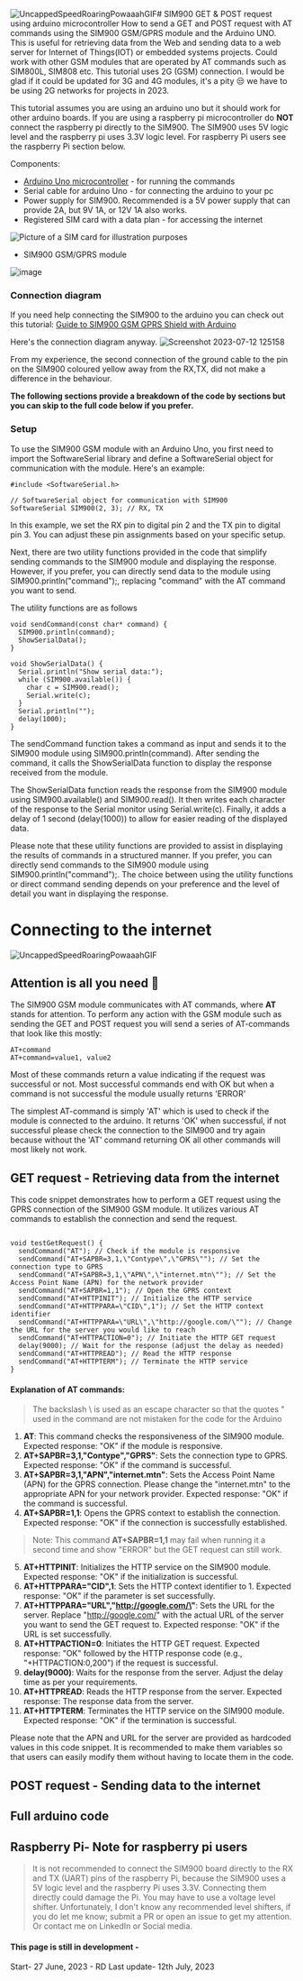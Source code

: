 ![UncappedSpeedRoaringPowaaahGIF](https://github.com/RDjarbeng/SIM900-GET-POST-Request/assets/57795443/73ce7bab-1475-444e-ae2e-342364292e2a)# SIM900 GET & POST request using arduino microcontroller
How to send a GET and POST request with AT commands using the SIM900 GSM/GPRS module and the Arduino UNO. This is useful for retrieving data from the Web and sending data to a web server for Internet of Things(IOT) or embedded systems projects. Could work with other GSM modules that are operated by AT commands such as SIM800L, SIM808 etc. This tutorial uses 2G (GSM) connection. I would be glad if it could be updated for 3G and 4G modules, it's a pity 😒 we have to be using 2G networks for projects in 2023.

This tutorial assumes you are using an arduino uno but it should work for other arduino boards. If you are using a raspberry pi microcontroller do **NOT** connect the raspberry pi directly to the SIM900. The SIM900 uses 5V logic level and the raspberry pi uses 3.3V logic level.
For raspberry Pi users see the raspberry Pi section below.

Components:
* [Arduino Uno microcontroller](https://store.arduino.cc/products/arduino-uno-rev3) - for running the commands
* Serial cable for arduino Uno - for connecting the arduino to your pc
* Power supply for SIM900. Recommended is a 5V power supply that can provide 2A, but 9V 1A, or 12V 1A also works.
* Registered SIM card with a data plan - for accessing the internet

![Picture of a SIM card for illustration purposes](https://github.com/RDjarbeng/SIM900-GET-POST-Request/assets/57795443/ca85a718-33f3-4004-9a33-f0abff9242e7)
* SIM900 GSM/GPRS module
  
![image](https://github.com/RDjarbeng/SIM900-GET-POST-Request/assets/57795443/b578b016-4e7f-448a-a0a3-1699ee9bebec)



### Connection diagram
If you need help connecting the SIM900 to the arduino you can check out this tutorial:
[Guide to SIM900 GSM GPRS Shield with Arduino](https://randomnerdtutorials.com/sim900-gsm-gprs-shield-arduino/)

Here's the connection diagram anyway.
![Screenshot 2023-07-12 125158](https://github.com/RDjarbeng/SIM900-GET-POST-Request/assets/57795443/bbf424af-4986-4639-b86d-9e80ec885289)

From my experience, the second connection of the ground cable to the pin on the SIM900 coloured yellow away from the RX,TX, did not make a difference in the behaviour.

**The following sections provide a breakdown of the code by sections but you can skip to the full code below if you prefer.**

###  Setup
To use the SIM900 GSM module with an Arduino Uno, you first need to import the SoftwareSerial library and define a SoftwareSerial object for communication with the module. Here's an example:

```
#include <SoftwareSerial.h>

// SoftwareSerial object for communication with SIM900
SoftwareSerial SIM900(2, 3); // RX, TX
```

In this example, we set the RX pin to digital pin 2 and the TX pin to digital pin 3. You can adjust these pin assignments based on your specific setup. <br>

Next, there are two utility functions provided in the code that simplify sending commands to the SIM900 module and displaying the response. However, if you prefer, you can directly send data to the module using SIM900.println("command");, replacing "command" with the AT command you want to send. <br>

The utility functions are as follows
```
void sendCommand(const char* command) {
  SIM900.println(command);
  ShowSerialData();
}

void ShowSerialData() {
  Serial.println("Show serial data:");
  while (SIM900.available()) {
    char c = SIM900.read();
    Serial.write(c);
  }
  Serial.println("");
  delay(1000);
}
```
The sendCommand function takes a command as input and sends it to the SIM900 module using SIM900.println(command). After sending the command, it calls the ShowSerialData function to display the response received from the module.

The ShowSerialData function reads the response from the SIM900 module using SIM900.available() and SIM900.read(). It then writes each character of the response to the Serial monitor using Serial.write(c). Finally, it adds a delay of 1 second (delay(1000)) to allow for easier reading of the displayed data.

Please note that these utility functions are provided to assist in displaying the results of commands in a structured manner. If you prefer, you can directly send commands to the SIM900 module using SIM900.println("command");. The choice between using the utility functions or direct command sending depends on your preference and the level of detail you want in displaying the response.

# Connecting to the internet
![UncappedSpeedRoaringPowaaahGIF](https://github.com/RDjarbeng/SIM900-GET-POST-Request/assets/57795443/ba2e8c01-9aa1-41e4-b8a6-9dc96cad629c)

## Attention is all you need 🙂
The SIM900 GSM module communicates with AT commands, where **AT** stands for attention. To perform any action with the GSM module such as sending the GET and POST request you will send a series of AT-commands that look like this mostly:

```
AT+command
AT+command=value1, value2
```
Most of these commands return a value indicating if the request was successful or not. Most successful commands end with OK but when a command is not successful the module usually returns 'ERROR'

The simplest AT-command is simply 'AT' which is used to check if the module is connected to the arduino. It returns 'OK' when successful, if not successful please check the connection to the SIM900 and try again because without the 'AT' command returning OK all other commands will most likely not work.

## GET request - Retrieving data from the internet 

This code snippet demonstrates how to perform a GET request using the GPRS connection of the SIM900 GSM module. It utilizes various AT commands to establish the connection and send the request.


```

void testGetRequest() {
  sendCommand("AT"); // Check if the module is responsive
  sendCommand("AT+SAPBR=3,1,\"Contype\",\"GPRS\""); // Set the connection type to GPRS
  sendCommand("AT+SAPBR=3,1,\"APN\",\"internet.mtn\""); // Set the Access Point Name (APN) for the network provider
  sendCommand("AT+SAPBR=1,1"); // Open the GPRS context
  sendCommand("AT+HTTPINIT"); // Initialize the HTTP service
  sendCommand("AT+HTTPPARA=\"CID\",1"); // Set the HTTP context identifier
  sendCommand("AT+HTTPPARA=\"URL\",\"http://google.com/\""); // Change the URL for the server you would like to reach
  sendCommand("AT+HTTPACTION=0"); // Initiate the HTTP GET request
  delay(9000); // Wait for the response (adjust the delay as needed)
  sendCommand("AT+HTTPREAD"); // Read the HTTP response
  sendCommand("AT+HTTPTERM"); // Terminate the HTTP service
}
```
#### Explanation of AT commands:
> The backslash \ is used as an escape character so that the quotes " used in the command are not mistaken for the code for the Arduino

1. **AT**: This command checks the responsiveness of the SIM900 module. Expected response: "OK" if the module is responsive.
2. **AT+SAPBR=3,1,\"Contype\",\"GPRS\"**: Sets the connection type to GPRS. Expected response: "OK" if the command is successful.
3. **AT+SAPBR=3,1,\"APN\",\"internet.mtn\"**: Sets the Access Point Name (APN) for the GPRS connection. Please change the "internet.mtn" to the appropriate APN for your network provider. Expected response: "OK" if the command is successful.
4. **AT+SAPBR=1,1**: Opens the GPRS context to establish the connection. Expected response: "OK" if the connection is successfully established.
 
> Note: This command **AT+SAPBR=1,1** may fail when running it a second time and show "ERROR" but the GET request can still work.
5. **AT+HTTPINIT**: Initializes the HTTP service on the SIM900 module. Expected response: "OK" if the initialization is successful.
6. **AT+HTTPPARA=\"CID\",1**: Sets the HTTP context identifier to 1. Expected response: "OK" if the parameter is set successfully.
7. **AT+HTTPPARA=\"URL\",\"http://google.com/\"**: Sets the URL for the server. Replace "http://google.com/" with the actual URL of the server you want to send the GET request to. Expected response: "OK" if the URL is set successfully.
8. **AT+HTTPACTION=0**: Initiates the HTTP GET request. Expected response: "OK" followed by the HTTP response code (e.g., "+HTTPACTION:0,200") if the request is successful.
9. **delay(9000)**: Waits for the response from the server. Adjust the delay time as per your requirements.
10. **AT+HTTPREAD**: Reads the HTTP response from the server. Expected response: The response data from the server.
11. **AT+HTTPTERM**: Terminates the HTTP service on the SIM900 module. Expected response: "OK" if the termination is successful.

Please note that the APN and URL for the server are provided as hardcoded values in this code snippet. It is recommended to make them variables so that users can easily modify them without having to locate them in the code.



## POST request - Sending data to the internet

## Full arduino code 

## Raspberry Pi- Note for raspberry pi users
>  It is not recommended to connect the SIM900 board directly to the RX and TX (UART) pins of the raspberry Pi, because the SIM900 uses a 5V logic level and the raspberry Pi uses 3.3V. Connecting them directly could damage the Pi. You may have to use a voltage level shifter. Unfortunately, I don't know any recommended level shifters, if you do let me know; submit a PR or open an issue to get my attention. Or contact me on LinkedIn or Social media.

#### This page is still in development - 
Start- 27 June, 2023 - RD
Last update- 12th July, 2023
